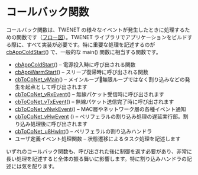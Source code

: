 # コールバック関数

コールバック関数は、TWENET の様々なイベントが発生したときに処理するための関数です（[フロー図](../../tweliet-net-api-jie-shuo/twenet-fur/)）。TWENET ライブラリでアプリケーションをビルドする際に、すべて実装が必要です。特に重要な処理を記述するのが [cbAppColdStart](cbappcoldstart.md)() で、一般的な main() 関数に相当する関数です。

* [cbAppColdStart](cbappcoldstart.md)() – 電源投入時に呼び出される関数
* [cbAppWarmStart](cbappwarmstart.md)() – スリープ復帰時に呼び出される関数
* [cbToCoNet_vMain](cbtoconet_vmain.md)() – メインループ無限ループではなく割り込みなどの発生を起点として呼び出されます
* [cbToCoNet_vRxEvent](cbtoconet_vrxevent.md)() – 無線パケット受信時に呼び出されます
* [cbToCoNet_vTxEvent](cbtoconet_vtxevent.md)() – 無線パケット送信完了時に呼び出されます
* [cbToCoNet_vNwkEvent](cbtoconet_vnwkevent.md)() – MAC層やネットワーク層の各種イベント通知
* [cbToCoNet_vHwEvent](cbtoconet_vhwevent.md) () – ペリフェラルの割り込み処理の遅延実行部。割り込み処理後に呼び出されます
* [cbToCoNet_u8HwInt](cbtoconet_u8hwint.md)() – ペリフェラルの割り込みハンドラ
* ユーザ定義イベント処理関数 – 状態遷移によるタスク処理を記述します

いずれのコールバック関数も、呼び出された後に制御を返す必要があり、非常に長い処理を記述すると全体の振る舞いに影響します。特に割り込みハンドラの記述には気を配ります。

